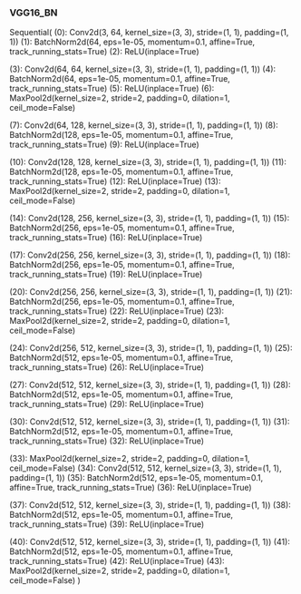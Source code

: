 ### VGG16_BN

Sequential(
  (0): Conv2d(3, 64, kernel_size=(3, 3), stride=(1, 1), padding=(1, 1))
  (1): BatchNorm2d(64, eps=1e-05, momentum=0.1, affine=True, track_running_stats=True)
  (2): ReLU(inplace=True)
  
  (3): Conv2d(64, 64, kernel_size=(3, 3), stride=(1, 1), padding=(1, 1))
  (4): BatchNorm2d(64, eps=1e-05, momentum=0.1, affine=True, track_running_stats=True)
  (5): ReLU(inplace=True)
  (6): MaxPool2d(kernel_size=2, stride=2, padding=0, dilation=1, ceil_mode=False)

  (7): Conv2d(64, 128, kernel_size=(3, 3), stride=(1, 1), padding=(1, 1))
  (8): BatchNorm2d(128, eps=1e-05, momentum=0.1, affine=True, track_running_stats=True)
  (9): ReLU(inplace=True)

  (10): Conv2d(128, 128, kernel_size=(3, 3), stride=(1, 1), padding=(1, 1))
  (11): BatchNorm2d(128, eps=1e-05, momentum=0.1, affine=True, track_running_stats=True)
  (12): ReLU(inplace=True)
  (13): MaxPool2d(kernel_size=2, stride=2, padding=0, dilation=1, ceil_mode=False)


  (14): Conv2d(128, 256, kernel_size=(3, 3), stride=(1, 1), padding=(1, 1))
  (15): BatchNorm2d(256, eps=1e-05, momentum=0.1, affine=True, track_running_stats=True)
  (16): ReLU(inplace=True)

  (17): Conv2d(256, 256, kernel_size=(3, 3), stride=(1, 1), padding=(1, 1))
  (18): BatchNorm2d(256, eps=1e-05, momentum=0.1, affine=True, track_running_stats=True)
  (19): ReLU(inplace=True)


  (20): Conv2d(256, 256, kernel_size=(3, 3), stride=(1, 1), padding=(1, 1))
  (21): BatchNorm2d(256, eps=1e-05, momentum=0.1, affine=True, track_running_stats=True)
  (22): ReLU(inplace=True)
  (23): MaxPool2d(kernel_size=2, stride=2, padding=0, dilation=1, ceil_mode=False)

  (24): Conv2d(256, 512, kernel_size=(3, 3), stride=(1, 1), padding=(1, 1))
  (25): BatchNorm2d(512, eps=1e-05, momentum=0.1, affine=True, track_running_stats=True)
  (26): ReLU(inplace=True)

  (27): Conv2d(512, 512, kernel_size=(3, 3), stride=(1, 1), padding=(1, 1))
  (28): BatchNorm2d(512, eps=1e-05, momentum=0.1, affine=True, track_running_stats=True)
  (29): ReLU(inplace=True)
  

  (30): Conv2d(512, 512, kernel_size=(3, 3), stride=(1, 1), padding=(1, 1))
  (31): BatchNorm2d(512, eps=1e-05, momentum=0.1, affine=True, track_running_stats=True)
  (32): ReLU(inplace=True)

  (33): MaxPool2d(kernel_size=2, stride=2, padding=0, dilation=1, ceil_mode=False)
  (34): Conv2d(512, 512, kernel_size=(3, 3), stride=(1, 1), padding=(1, 1))
  (35): BatchNorm2d(512, eps=1e-05, momentum=0.1, affine=True, track_running_stats=True)
  (36): ReLU(inplace=True)

  (37): Conv2d(512, 512, kernel_size=(3, 3), stride=(1, 1), padding=(1, 1))
  (38): BatchNorm2d(512, eps=1e-05, momentum=0.1, affine=True, track_running_stats=True)
  (39): ReLU(inplace=True)

  (40): Conv2d(512, 512, kernel_size=(3, 3), stride=(1, 1), padding=(1, 1))
  (41): BatchNorm2d(512, eps=1e-05, momentum=0.1, affine=True, track_running_stats=True)
  (42): ReLU(inplace=True)
  (43): MaxPool2d(kernel_size=2, stride=2, padding=0, dilation=1, ceil_mode=False)
)